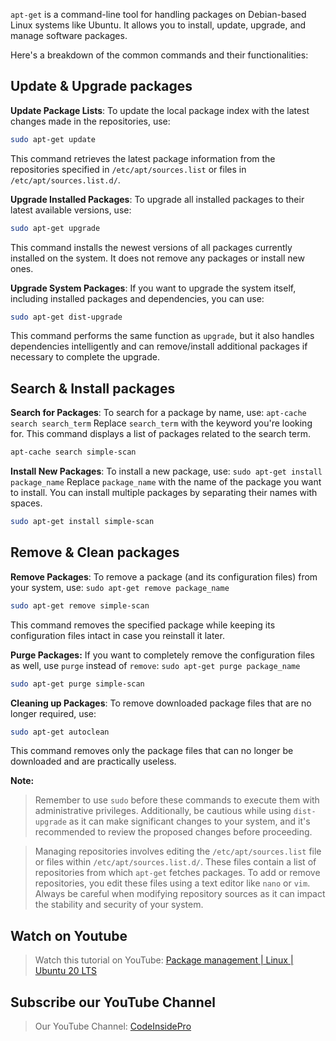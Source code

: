`apt-get` is a command-line tool for handling packages on Debian-based Linux systems like Ubuntu. It allows you to install, update, upgrade, and manage software packages.

Here's a breakdown of the common commands and their functionalities:


## Update & Upgrade packages

**Update Package Lists**: 
To update the local package index with the latest changes made in the repositories, use:

```bash
sudo apt-get update
```
This command retrieves the latest package information from the repositories specified in `/etc/apt/sources.list` or files in `/etc/apt/sources.list.d/`.

**Upgrade Installed Packages**: 
To upgrade all installed packages to their latest available versions, use:

```bash
sudo apt-get upgrade
```
This command installs the newest versions of all packages currently installed on the system. It does not remove any packages or install new ones.

**Upgrade System Packages**: 
If you want to upgrade the system itself, including installed packages and dependencies, you can use:

```bash
sudo apt-get dist-upgrade
```
This command performs the same function as `upgrade`, but it also handles dependencies intelligently and can remove/install additional packages if necessary to complete the upgrade.


## Search & Install packages

**Search for Packages**: 
To search for a package by name, use: `apt-cache search search_term`
Replace `search_term` with the keyword you're looking for. This command displays a list of packages related to the search term.

```bash
apt-cache search simple-scan
```


**Install New Packages**: 
To install a new package, use: `sudo apt-get install package_name` 
Replace `package_name` with the name of the package you want to install. You can install multiple packages by separating their names with spaces.

```bash
sudo apt-get install simple-scan
```


## Remove & Clean packages

**Remove Packages**: 
To remove a package (and its configuration files) from your system, use: `sudo apt-get remove package_name`

```bash
sudo apt-get remove simple-scan
```
This command removes the specified package while keeping its configuration files intact in case you reinstall it later. 

**Purge Packages:**
If you want to completely remove the configuration files as well, use `purge` instead of `remove`: `sudo apt-get purge package_name`

```bash
sudo apt-get purge simple-scan
```

**Cleaning up Packages**: 
To remove downloaded package files that are no longer required, use:

```bash
sudo apt-get autoclean
```

This command removes only the package files that can no longer be downloaded and are practically useless.

**Note:**
>Remember to use `sudo` before these commands to execute them with administrative privileges. Additionally, be cautious while using `dist-upgrade` as it can make significant changes to your system, and it's recommended to review the proposed changes before proceeding.

>Managing repositories involves editing the `/etc/apt/sources.list` file or files within `/etc/apt/sources.list.d/`. These files contain a list of repositories from which `apt-get` fetches packages. To add or remove repositories, you edit these files using a text editor like `nano` or `vim`. Always be careful when modifying repository sources as it can impact the stability and security of your system.


## Watch on Youtube

> Watch this tutorial on YouTube: [Package management | Linux | Ubuntu 20 LTS](https://www.youtube.com/watch?v=GWpDScHaioE)

<!-- Add more videos as needed -->


## Subscribe our YouTube Channel

> Our YouTube Channel: [CodeInsidePro](https://www.youtube.com/@CodeInsidePro)



